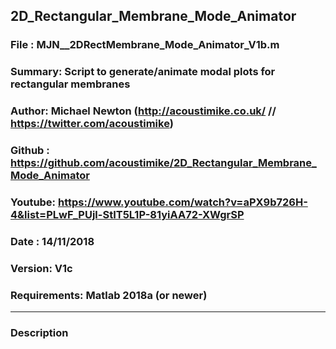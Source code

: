 ## 2D_Rectangular_Membrane_Mode_Animator

### File   :  MJN__2DRectMembrane_Mode_Animator_V1b.m

### Summary:  Script to generate/animate modal plots for rectangular membranes

### Author:   Michael Newton (http://acoustimike.co.uk/ // https://twitter.com/acoustimike)

### Github :  https://github.com/acoustimike/2D_Rectangular_Membrane_Mode_Animator

### Youtube:  https://www.youtube.com/watch?v=aPX9b726H-4&list=PLwF_PUjl-StIT5L1P-81yiAA72-XWgrSP

### Date   :  14/11/2018     

### Version:  V1c

### Requirements: Matlab 2018a (or newer)

---

### Description
